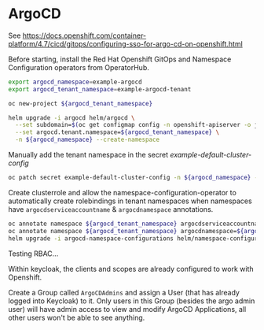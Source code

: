 # ArgoCD

See <https://docs.openshift.com/container-platform/4.7/cicd/gitops/configuring-sso-for-argo-cd-on-openshift.html>

Before starting, install the Red Hat Openshift GitOps and Namespace Configuration operators from OperatorHub.

```sh
export argocd_namespace=example-argocd
export argocd_tenant_namespace=example-argocd-tenant

oc new-project ${argocd_tenant_namespace} 

helm upgrade -i argocd helm/argocd \
  --set subdomain=$(oc get configmap config -n openshift-apiserver -o jsonpath={.data.config\\.yaml} | jq -r .routingConfig.subdomain) \
  --set argocd.tenant.namespace=${argocd_tenant_namespace} \
  -n ${argocd_namespace} --create-namespace
```

Manually add the tenant namespace in the secret *example-default-cluster-config* 

```sh
oc patch secret example-default-cluster-config -n ${argocd_namespace} -p "{\"stringData\":{\"namespaces\":\"${argocd_namespace},${argocd_tenant_namespace}\"}}"
```

Create clusterrole and allow the namespace-configuration-operator to automatically create rolebindings in tenant namespaces when namespaces have `argocdserviceaccountname` & `argocdnamespace` annotations.

```sh
oc annotate namespace ${argocd_tenant_namespace} argocdserviceaccountname=${argocd_namespace}-application-controller
oc annotate namespace ${argocd_tenant_namespace} argocdnamespace=${argocd_namespace}
helm upgrade -i argocd-namespace-configurations helm/namespace-configurations -n namespace-configuration-operator
```


Testing RBAC...

Within keycloak, the clients and scopes are already configured to work with Openshift. 

Create a Group called `ArgoCDAdmins` and assign a User (that has already logged into Keycloak) to it. Only users in this Group (besides the argo admin user) will have admin access to view and modify ArgoCD Applications, all other users won't be able to see anything.
